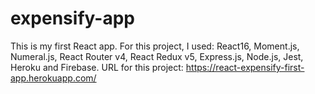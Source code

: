 # expensify-app
This is my first React app. For this project, I used: React16, Moment.js, Numeral.js, React Router v4, React Redux v5, Express.js, Node.js, Jest, Heroku and Firebase.
URL for this project: https://react-expensify-first-app.herokuapp.com/
